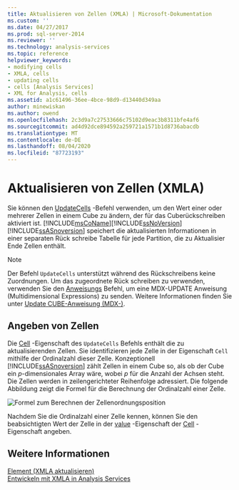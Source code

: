 ```yaml
---
title: Aktualisieren von Zellen (XMLA) | Microsoft-Dokumentation
ms.custom: ''
ms.date: 04/27/2017
ms.prod: sql-server-2014
ms.reviewer: ''
ms.technology: analysis-services
ms.topic: reference
helpviewer_keywords:
- modifying cells
- XMLA, cells
- updating cells
- cells [Analysis Services]
- XML for Analysis, cells
ms.assetid: a1c61496-36ee-4bce-98d9-d13440d349aa
author: minewiskan
ms.author: owend
ms.openlocfilehash: 2c3d9a7c27533666c75102d9eac3b8311bfe4af6
ms.sourcegitcommit: ad4d92dce894592a259721a1571b1d8736abacdb
ms.translationtype: MT
ms.contentlocale: de-DE
ms.lasthandoff: 08/04/2020
ms.locfileid: "87723193"
---
```

# <a name="updating-cells-xmla"></a>Aktualisieren von Zellen (XMLA)
  Sie können den [UpdateCells](https://docs.microsoft.com/bi-reference/xmla/xml-elements-commands/updatecells-element-xmla) -Befehl verwenden, um den Wert einer oder mehrerer Zellen in einem Cube zu ändern, der für das Cuberückschreiben aktiviert ist. [!INCLUDE[msCoName](../../includes/msconame-md.md)][!INCLUDE[ssNoVersion](../../includes/ssnoversion-md.md)] [!INCLUDE[ssASnoversion](../../includes/ssasnoversion-md.md)] speichert die aktualisierten Informationen in einer separaten Rück schreibe Tabelle für jede Partition, die zu Aktualisier Ende Zellen enthält.  
  
> [!NOTE]  
>  Der Befehl `UpdateCells` unterstützt während des Rückschreibens keine Zuordnungen. Um das zugeordnete Rück schreiben zu verwenden, verwenden Sie den [Anweisungs](https://docs.microsoft.com/bi-reference/xmla/xml-elements-commands/statement-element-xmla) Befehl, um eine MDX-UPDATE Anweisung (Multidimensional Expressions) zu senden. Weitere Informationen finden Sie unter [Update CUBE-Anweisung &#40;MDX-&#41;](/sql/mdx/mdx-data-manipulation-update-cube).  
  
## <a name="specifying-cells"></a>Angeben von Zellen  
 Die [Cell](https://docs.microsoft.com/bi-reference/xmla/xml-elements-properties/cell-element-xmla) -Eigenschaft des `UpdateCells` Befehls enthält die zu aktualisierenden Zellen. Sie identifizieren jede Zelle in der Eigenschaft `Cell` mithilfe der Ordinalzahl dieser Zelle. Konzeptionell [!INCLUDE[ssASnoversion](../../includes/ssasnoversion-md.md)] zählt Zellen in einem Cube so, als ob der Cube ein *p*-dimensionales Array wäre, wobei *p* für die Anzahl der Achsen steht. Die Zellen werden in zeilengerichteter Reihenfolge adressiert. Die folgende Abbildung zeigt die Formel für die Berechnung der Ordinalzahl einer Zelle.  
  
 ![Formel zum Berechnen der Zellenordnungsposition](../../analysis-services/dev-guide/media/cellordinalformula.gif "Formel zum Berechnen der Zellenordnungsposition")  
  
 Nachdem Sie die Ordinalzahl einer Zelle kennen, können Sie den beabsichtigten Wert der Zelle in der [value](https://docs.microsoft.com/bi-reference/xmla/xml-elements-properties/value-element-xmla) -Eigenschaft der [Cell](https://docs.microsoft.com/bi-reference/xmla/xml-elements-properties/cell-element-xmla) -Eigenschaft angeben.  
  
## <a name="see-also"></a>Weitere Informationen  
 [Element &#40;XMLA aktualisieren&#41;](https://docs.microsoft.com/bi-reference/xmla/xml-elements-commands/update-element-xmla)   
 [Entwickeln mit XMLA in Analysis Services](../multidimensional-models-scripting-language-assl-xmla/developing-with-xmla-in-analysis-services.md)  
  
  
